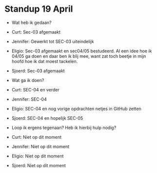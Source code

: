 # Standup 19 April

- Wat heb ik gedaan?
- Curt: Sec-03 afgemaakt
- Jennifer: Gewerkt tot SEC-03 uiteindelijk 
- Eligio: Sec-03 afgemaakt en sec04/05 bestudeerd. Al een idee hoe ik 04/05 ga doen en daar ben ik blij mee, want zat toch beetje in mijn hoofd hoe ik dat moest tackelen. 
- Sjoerd: Sec-03 afgemaakt

- Wat ga ik doen?
- Curt: SEC-04 en verder
- Jennifer: SEC-04 
- Eligio: SEC-04 en nog vorige opdrachten netjes in GitHub zetten
- Sjoerd: SEC-04 en hopelijk SEC-05

- Loop ik ergens tegenaan? Heb ik hierbij hulp nodig?
- Curt: Niet op dit moment
- Jennifer: Niet op dit moment
- Eligio: Niet op dit moment
- Sjoerd: Niet op dit moment
